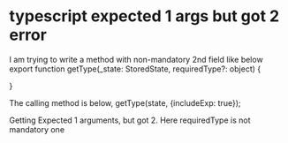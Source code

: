
# typescript expected 1 args but got 2 error

I am trying to write a method with non-mandatory 2nd field like below
  export function getType(_state: StoredState, requiredType?: object) {

  }

The calling method is below,
  getType(state, {includeExp: true});

Getting Expected 1 arguments, but got 2.
Here requiredType is not mandatory one

        